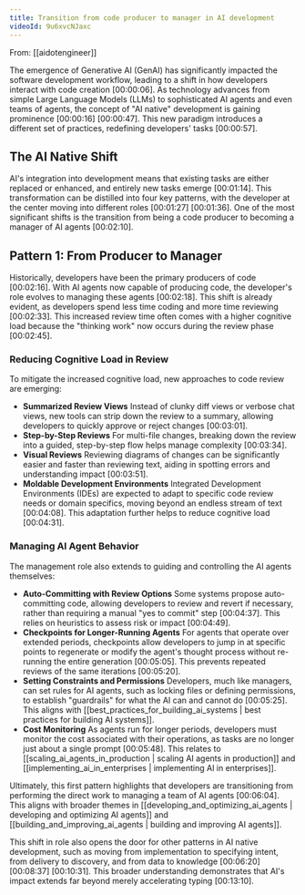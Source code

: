 ```yaml
---
title: Transition from code producer to manager in AI development
videoId: 9u6xvcNJaxc
---
```


From: [[aidotengineer]] <br/> 

The emergence of Generative AI (GenAI) has significantly impacted the software development workflow, leading to a shift in how developers interact with code creation <a class="yt-timestamp" data-t="00:00:06">[00:00:06]</a>. As technology advances from simple Large Language Models (LLMs) to sophisticated AI agents and even teams of agents, the concept of "AI native" development is gaining prominence <a class="yt-timestamp" data-t="00:00:16">[00:00:16]</a> <a class="yt-timestamp" data-t="00:00:47">[00:00:47]</a>. This new paradigm introduces a different set of practices, redefining developers' tasks <a class="yt-timestamp" data-t="00:00:57">[00:00:57]</a>.

## The AI Native Shift

AI's integration into development means that existing tasks are either replaced or enhanced, and entirely new tasks emerge <a class="yt-timestamp" data-t="00:01:14">[00:01:14]</a>. This transformation can be distilled into four key patterns, with the developer at the center moving into different roles <a class="yt-timestamp" data-t="00:01:27">[00:01:27]</a> <a class="yt-timestamp" data-t="00:01:36">[00:01:36]</a>. One of the most significant shifts is the transition from being a code producer to becoming a manager of AI agents <a class="yt-timestamp" data-t="00:02:10">[00:02:10]</a>.

## Pattern 1: From Producer to Manager

Historically, developers have been the primary producers of code <a class="yt-timestamp" data-t="00:02:16">[00:02:16]</a>. With AI agents now capable of producing code, the developer's role evolves to managing these agents <a class="yt-timestamp" data-t="00:02:18">[00:02:18]</a>. This shift is already evident, as developers spend less time coding and more time reviewing <a class="yt-timestamp" data-t="00:02:33">[00:02:33]</a>. This increased review time often comes with a higher cognitive load because the "thinking work" now occurs during the review phase <a class="yt-timestamp" data-t="00:02:45">[00:02:45]</a>.

### Reducing Cognitive Load in Review

To mitigate the increased cognitive load, new approaches to code review are emerging:
*   **Summarized Review Views** Instead of clunky diff views or verbose chat views, new tools can strip down the review to a summary, allowing developers to quickly approve or reject changes <a class="yt-timestamp" data-t="00:03:01">[00:03:01]</a>.
*   **Step-by-Step Reviews** For multi-file changes, breaking down the review into a guided, step-by-step flow helps manage complexity <a class="yt-timestamp" data-t="00:03:34">[00:03:34]</a>.
*   **Visual Reviews** Reviewing diagrams of changes can be significantly easier and faster than reviewing text, aiding in spotting errors and understanding impact <a class="yt-timestamp" data-t="00:03:51">[00:03:51]</a>.
*   **Moldable Development Environments** Integrated Development Environments (IDEs) are expected to adapt to specific code review needs or domain specifics, moving beyond an endless stream of text <a class="yt-timestamp" data-t="00:04:08">[00:04:08]</a>. This adaptation further helps to reduce cognitive load <a class="yt-timestamp" data-t="00:04:31">[00:04:31]</a>.

### Managing AI Agent Behavior

The management role also extends to guiding and controlling the AI agents themselves:
*   **Auto-Committing with Review Options** Some systems propose auto-committing code, allowing developers to review and revert if necessary, rather than requiring a manual "yes to commit" step <a class="yt-timestamp" data-t="00:04:37">[00:04:37]</a>. This relies on heuristics to assess risk or impact <a class="yt-timestamp" data-t="00:04:49">[00:04:49]</a>.
*   **Checkpoints for Longer-Running Agents** For agents that operate over extended periods, checkpoints allow developers to jump in at specific points to regenerate or modify the agent's thought process without re-running the entire generation <a class="yt-timestamp" data-t="00:05:05">[00:05:05]</a>. This prevents repeated reviews of the same iterations <a class="yt-timestamp" data-t="00:05:20">[00:05:20]</a>.
*   **Setting Constraints and Permissions** Developers, much like managers, can set rules for AI agents, such as locking files or defining permissions, to establish "guardrails" for what the AI can and cannot do <a class="yt-timestamp" data-t="00:05:25">[00:05:25]</a>. This aligns with [[best_practices_for_building_ai_systems | best practices for building AI systems]].
*   **Cost Monitoring** As agents run for longer periods, developers must monitor the cost associated with their operations, as tasks are no longer just about a single prompt <a class="yt-timestamp" data-t="00:05:48">[00:05:48]</a>. This relates to [[scaling_ai_agents_in_production | scaling AI agents in production]] and [[implementing_ai_in_enterprises | implementing AI in enterprises]].

Ultimately, this first pattern highlights that developers are transitioning from performing the direct work to managing a team of AI agents <a class="yt-timestamp" data-t="00:06:04">[00:06:04]</a>. This aligns with broader themes in [[developing_and_optimizing_ai_agents | developing and optimizing AI agents]] and [[building_and_improving_ai_agents | building and improving AI agents]].

This shift in role also opens the door for other patterns in AI native development, such as moving from implementation to specifying intent, from delivery to discovery, and from data to knowledge <a class="yt-timestamp" data-t="00:06:20">[00:06:20]</a> <a class="yt-timestamp" data-t="00:08:37">[00:08:37]</a> <a class="yt-timestamp" data-t="00:10:31">[00:10:31]</a>. This broader understanding demonstrates that AI's impact extends far beyond merely accelerating typing <a class="yt-timestamp" data-t="00:13:10">[00:13:10]</a>.
